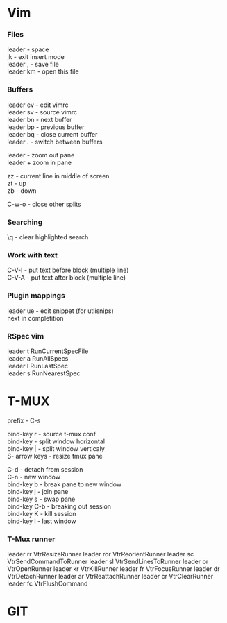# Vim

### Files
leader - space  
jk - exit insert mode  
leader , - save file  
leader km - open this file  

### Buffers

leader ev - edit vimrc  
leader sv - source vimrc  
leader bn - next buffer  
leader bp - previous buffer  
leader bq - close current buffer  
leader . - switch between buffers  

leader - zoom out pane  
leader + zoom in pane  

zz - current line in middle of screen  
zt - up  
zb - down  

C-w-o - close other splits  
### Searching

\q - clear highlighted search  

### Work with text

C-V-I - put text before block (multiple line)  
C-V-A - put text after block (multiple line)  

### Plugin mappings

leader ue - edit snippet (for utlisnips)  
<C-n> next in completition  

### RSpec vim

leader t RunCurrentSpecFile  
leader a RunAllSpecs  
leader l RunLastSpec  
leader s RunNearestSpec  

# T-MUX

prefix - C-s  

bind-key r - source t-mux conf  
bind-key - split window horizontal  
bind-key | - split window verticaly  
S- arrow keys - resize tmux pane  

C-d - detach from session  
C-n - new window  
bind-key b - break pane to new window  
bind-key j - join pane  
bind-key s - swap pane  
bind-key C-b - breaking out session  
bind-key K - kill session  
bind-key l - last window  

### T-Mux runner

leader rr  VtrResizeRunner
leader ror VtrReorientRunner
leader sc  VtrSendCommandToRunner
leader sl  VtrSendLinesToRunner
leader or  VtrOpenRunner
leader kr  VtrKillRunner
leader fr  VtrFocusRunner
leader dr  VtrDetachRunner
leader ar  VtrReattachRunner
leader cr  VtrClearRunner
leader fc  VtrFlushCommand

# GIT
